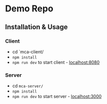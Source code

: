 # Demo Repo

## Installation & Usage
### Client
* cd `mca-client/
* `npm install`
* `npm run dev` to start client - [localhost:8080](http://localost:8080) 

### Server
* cd `mca-server/`
* `npm install`
* `npm run dev` to start server - [localhost:3000](http://localhost:3000)
